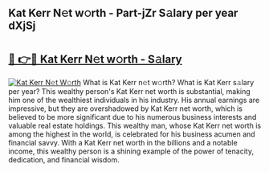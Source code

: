 ## Kat Kerr N𝚎t w𝚘rth - Part-jZr S𝚊lary per year dXjSj

# <h2><a href="http://gc468b.nevu.top/?p=Kat+Kerr">🔗 👉🔴 Kat Kerr N𝚎t w𝚘rth - S𝚊lary</a></h2>

[![Kat Kerr N𝚎t W𝚘rth](https://i.imgur.com/Oavwk0R.jpeg)](http://gc468b.nevu.top/?p=Kat+Kerr)
What is Kat Kerr n𝚎t w𝚘rth? What is Kat Kerr s𝚊lary per year?
This wealthy person's Kat Kerr net worth is substantial, making him one of the wealthiest individuals in his industry. His annual earnings are impressive, but they are overshadowed by Kat Kerr net worth, which is believed to be more significant due to his numerous business interests and valuable real estate holdings. This wealthy man, whose Kat Kerr net worth is among the highest in the world, is celebrated for his business acumen and financial savvy. With a Kat Kerr net worth in the billions and a notable income, this wealthy person is a shining example of the power of tenacity, dedication, and financial wisdom.
